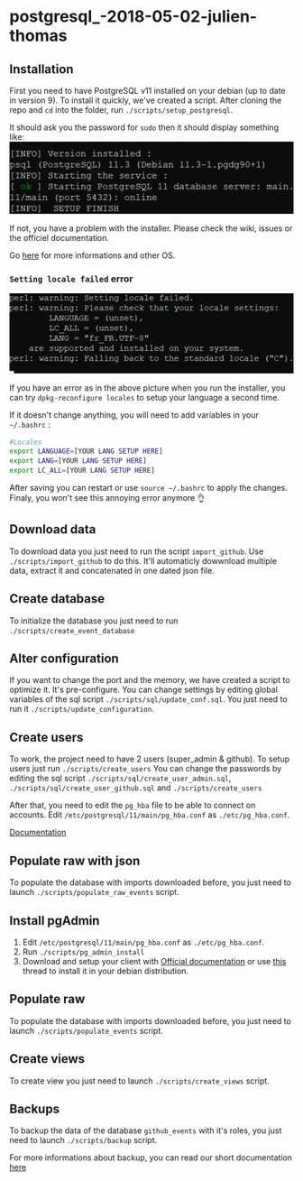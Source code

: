 # postgresql_-2018-05-02-julien-thomas

## Installation

First you need to have PostgreSQL v11 installed on your debian (up to date in version 9).
To install it quickly, we've created a script.
After cloning the repo and `cd` into the folder, run `./scripts/setup_postgresql`.

It should ask you the password for `sudo` then it should display something like:
![screenshot of setup result](https://raw.githubusercontent.com/tentacode-classroom/postgresql_-2018-05-02-julien-thomas/master/assets/screnshot_setup_result.png)

If not, you have a problem with the installer. Please check the wiki, issues or the officiel documentation.

Go [here](https://www.postgresql.org/download/) for more informations and other OS.

### `Setting locale failed` error

![picture of the error](https://raw.githubusercontent.com/tentacode-classroom/postgresql_-2018-05-02-julien-thomas/master/assets/screenshot_lang_error.png)

If you have an error as in the above picture when you run the installer, you can try `dpkg-reconfigure locales` to setup your language a second time.

If it doesn't change anything, you will need to add variables in your `~/.bashrc` :
```bash
#Locales
export LANGUAGE=[YOUR LANG SETUP HERE]
export LANG=[YOUR LANG SETUP HERE]
export LC_ALL=[YOUR LANG SETUP HERE]
```

After saving you can restart or use `source ~/.bashrc` to apply the changes.
Finaly, you won't see this annoying error anymore 👌

## Download data

To download data you just need to run the script `import_github`. Use `./scripts/import_github` to do this.
It'll automaticly dowwnload multiple data, extract it and concatenated in one dated json file.

## Create database 

To initialize the database you just need to run `./scripts/create_event_database`

## Alter configuration

If you want to change the port and the memory, we have created a script to optimize it. It's pre-configure. You can change settings by editing global variables of the sql script `./scripts/sql/update_conf.sql`.
You just need to run it `./scripts/update_configuration`.

## Create users

To work, the project need to have 2 users (super_admin & github). To setup users just run `./scripts/create_users`
You can change the passwords by editing the sql script `./scripts/sql/create_user_admin.sql`, `./scripts/sql/create_user_github.sql` and `./scripts/create_users`

After that, you need to edit the `pg_hba` file to be able to connect on accounts.
Edit `/etc/postgresql/11/main/pg_hba.conf` as `./etc/pg_hba.conf`.

[Documentation](https://www.postgresql.org/docs/9.1/auth-pg-hba-conf.html)

## Populate raw with json

To populate the database with imports downloaded before, you just need to launch `./scripts/populate_raw_events` script.

## Install pgAdmin

1. Edit `/etc/postgresql/11/main/pg_hba.conf` as `./etc/pg_hba.conf`.
2. Run `./scripts/pg_admin_install`
3. Download and setup your client with [Official documentation](https://www.pgadmin.org/download/) or use [this](https://askubuntu.com/questions/831262/how-to-install-pgadmin-4-in-desktop-mode-on-ubuntu) thread to install it in your debian distribution.

## Populate raw

To populate the database with imports downloaded before, you just need to launch `./scripts/populate_events` script.

## Create views

To create view you just need to launch `./scripts/create_views` script.

## Backups

To backup the data of the database `github_events` with it's roles, you just need to launch `./scripts/backup` script.

For more informations about backup, you can read our short documentation [here](https://github.com/tentacode-classroom/postgresql_-2018-05-02-julien-thomas/blob/master/doc/backup_restore.md)